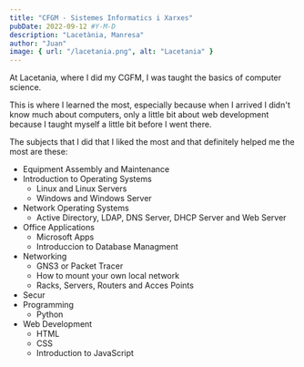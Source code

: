 ```yaml
---
title: "CFGM - Sistemes Informatics i Xarxes"
pubDate: 2022-09-12 #Y-M-D
description: "Lacetània, Manresa"
author: "Juan"
image: { url: "/lacetania.png", alt: "Lacetania" }
---
```


At Lacetania, where I did my CGFM, I was taught the basics of computer science.

This is where I learned the most, especially because when I arrived I didn't know much about computers, only a little bit about web development because I taught myself a little bit before I went there.

The subjects that I did that I liked the most and that definitely helped me the most are these:

- Equipment Assembly and Maintenance
- Introduction to Operating Systems
  - Linux and Linux Servers
  - Windows and Windows Server
- Network Operating Systems
  - Active Directory, LDAP, DNS Server, DHCP Server and Web Server
- Office Applications
  - Microsoft Apps
  - Introduccion to Database Managment
- Networking
  - GNS3 or Packet Tracer
  - How to mount your own local network
  - Racks, Servers, Routers and Acces Points
- Secur
- Programming
  - Python
- Web Development
  - HTML
  - CSS
  - Introduction to JavaScript
  